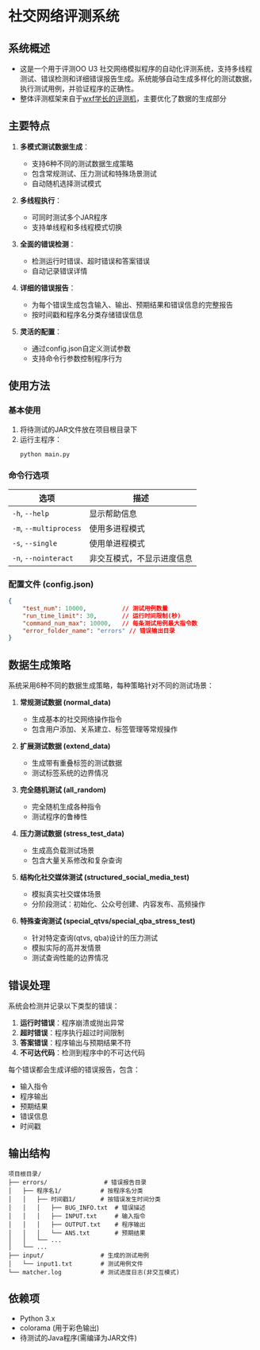 # 社交网络评测系统

## 系统概述

* 这是一个用于评测OO U3 社交网络模拟程序的自动化评测系统，支持多线程测试、错误检测和详细错误报告生成。系统能够自动生成多样化的测试数据，执行测试用例，并验证程序的正确性。
* 整体评测框架来自于[wxf学长的评测机](https://github.com/zhangyitonggg/BUAA-2024-OO-test/tree/hw9)，主要优化了数据的生成部分

## 主要特点

1. **多模式测试数据生成**：
   - 支持6种不同的测试数据生成策略
   - 包含常规测试、压力测试和特殊场景测试
   - 自动随机选择测试模式

2. **多线程执行**：
   - 可同时测试多个JAR程序
   - 支持单线程和多线程模式切换

3. **全面的错误检测**：
   - 检测运行时错误、超时错误和答案错误
   - 自动记录错误详情

4. **详细的错误报告**：
   - 为每个错误生成包含输入、输出、预期结果和错误信息的完整报告
   - 按时间戳和程序名分类存储错误信息

5. **灵活的配置**：
   - 通过config.json自定义测试参数
   - 支持命令行参数控制程序行为

## 使用方法

### 基本使用

1. 将待测试的JAR文件放在项目根目录下
2. 运行主程序：
   ```
   python main.py
   ```

### 命令行选项

| 选项                   | 描述                       |
| ---------------------- | -------------------------- |
| `-h`, `--help`         | 显示帮助信息               |
| `-m`, `--multiprocess` | 使用多进程模式             |
| `-s`, `--single`       | 使用单进程模式             |
| `-n`, `--nointeract`   | 非交互模式，不显示进度信息 |

### 配置文件 (config.json)

```json
{
    "test_num": 10000,          // 测试用例数量
    "run_time_limit": 30,       // 运行时间限制(秒)
    "command_num_max": 10000,   // 每条测试用例最大指令数
    "error_folder_name": "errors" // 错误输出目录
}
```

## 数据生成策略

系统采用6种不同的数据生成策略，每种策略针对不同的测试场景：

1. **常规测试数据 (normal_data)**
   - 生成基本的社交网络操作指令
   - 包含用户添加、关系建立、标签管理等常规操作

2. **扩展测试数据 (extend_data)**
   - 生成带有重叠标签的测试数据
   - 测试标签系统的边界情况

3. **完全随机测试 (all_random)**
   - 完全随机生成各种指令
   - 测试程序的鲁棒性

4. **压力测试数据 (stress_test_data)**
   - 生成高负载测试场景
   - 包含大量关系修改和复杂查询

5. **结构化社交媒体测试 (structured_social_media_test)**
   - 模拟真实社交媒体场景
   - 分阶段测试：初始化、公众号创建、内容发布、高频操作

6. **特殊查询测试 (special_qtvs/special_qba_stress_test)**
   - 针对特定查询(qtvs, qba)设计的压力测试
   - 模拟实际的高并发情景
   - 测试查询性能的边界情况

## 错误处理

系统会检测并记录以下类型的错误：

1. **运行时错误**：程序崩溃或抛出异常
2. **超时错误**：程序执行超过时间限制
3. **答案错误**：程序输出与预期结果不符
4. **不可达代码**：检测到程序中的不可达代码

每个错误都会生成详细的错误报告，包含：
- 输入指令
- 程序输出
- 预期结果
- 错误信息
- 时间戳

## 输出结构

```
项目根目录/
├── errors/                # 错误报告目录
│   ├── 程序名1/           # 按程序名分类
│   │   ├── 时间戳1/       # 按错误发生时间分类
│   │   │   ├── BUG_INFO.txt  # 错误描述
│   │   │   ├── INPUT.txt     # 输入指令
│   │   │   ├── OUTPUT.txt    # 程序输出
│   │   │   └── ANS.txt       # 预期结果
│   │   └── ...
│   └── ...
├── input/                # 生成的测试用例
│   └── input1.txt        # 测试用例文件
└── matcher.log           # 测试进度日志(非交互模式)
```

## 依赖项

- Python 3.x
- colorama (用于彩色输出)
- 待测试的Java程序(需编译为JAR文件)
